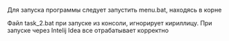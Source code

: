 Для запуска программы следует запустить menu.bat, находясь в корне

Файл task_2.bat при запуске из консоли, игнорирует кириллицу. При запуске через Intelij Idea все отрабатывает корректно

